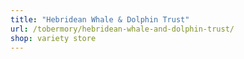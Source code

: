 ```yaml
---
title: "Hebridean Whale & Dolphin Trust"
url: /tobermory/hebridean-whale-and-dolphin-trust/
shop: variety store
---
```

